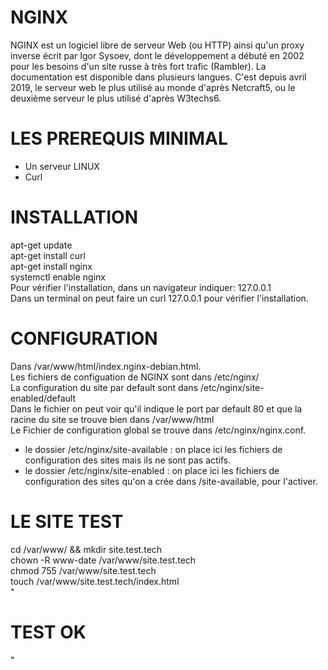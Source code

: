 

# NGINX  

NGINX est un logiciel libre de serveur Web (ou HTTP) ainsi qu'un proxy inverse écrit par Igor Sysoev, dont le développement a débuté en 2002 pour les besoins d'un site russe à très fort trafic (Rambler). La documentation est disponible dans plusieurs langues. C'est depuis avril 2019, le serveur web le plus utilisé au monde d'après Netcraft5, ou le deuxième serveur le plus utilisé d'après W3techs6.


# LES PREREQUIS MINIMAL

  * Un serveur LINUX 
  * Curl
 
 # INSTALLATION  

apt-get update  
apt-get install curl  
apt-get install nginx  
systemctl enable nginx  
Pour vérifier l'installation, dans un navigateur indiquer: 127.0.0.1  
Dans un terminal on peut faire un curl 127.0.0.1 pour vérifier l'installation.

# CONFIGURATION  

Dans /var/www/html/index.nginx-debian.html.  
Les fichiers de configuation de NGINX sont dans /etc/nginx/  
La configuration du site par default sont dans /etc/nginx/site-enabled/default  
Dans le fichier on peut voir qu'il indique le port par default 80 et que la racine du site se trouve bien dans /var/www/html  
Le Fichier de configuration global se trouve dans /etc/nginx/nginx.conf.  

 * le dossier /etc/nginx/site-available : on place ici les fichiers de configuration des sites mais ils ne sont pas actifs.
 * le dossier /etc/nginx/site-enabled   : on place ici les fichiers de configuration des sites qu'on a crée dans /site-available, pour l'activer.  
 
 # LE SITE TEST  
 
 cd /var/www/ && mkdir site.test.tech  
 chown -R www-date /var/www/site.test.tech  
 chmod 755 /var/www/site.test.tech  
 touch /var/www/site.test.tech/index.html  
" <html>  
 <head></head>  
 <body>  
  <h1> TEST OK  </h1>  
 </body>  
</html>"
 
 
   
 
